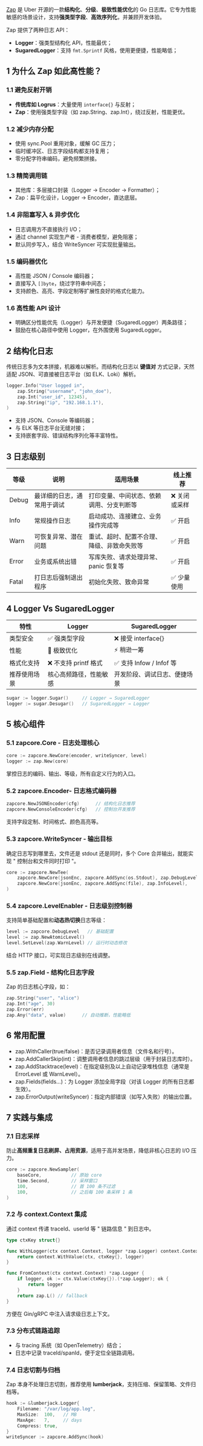 [Zap](https://github.com/uber-go/zap) 是 Uber 开源的一款**结构化**、**分级**、**极致性能优化**的 Go 日志库。它专为性能敏感的场景设计，支持**强类型字段**、**高效序列化**，并兼顾开发体验。

Zap 提供了两种日志 API：

- **Logger**：强类型结构化 API，性能最优；
- **SugaredLogger**：支持 `fmt.Sprintf` 风格，使用更便捷，性能略低；

## 1 为什么 Zap 如此高性能？

### 1.1 避免反射开销

- **传统库如 Logrus**：大量使用 `interface{}` 与反射；
- **Zap**：使用强类型字段（如 zap.String、zap.Int），绕过反射，性能更优。

### 1.2 减少内存分配

- 使用 sync.Pool 重用对象，缓解 GC 压力；
- 临时缓冲区、日志字段结构都支持复用；
- 零分配字符串编码，避免频繁拼接。

### 1.3 精简调用链

- 其他库：多层接口封装（Logger → Encoder → Formatter）；
- Zap：扁平化设计，Logger → Encoder，直达底层。

### 1.4 非阻塞写入 & 异步优化

- 日志调用方不直接执行 I/O；
- 通过 channel 实现生产者 - 消费者模型，避免阻塞；
- 默认同步写入，结合 WriteSyncer 可实现批量输出。

### 1.5 编码器优化

- 高性能 JSON / Console 编码器；
- 直接写入 `[]byte`，绕过字符串中间态；
- 支持颜色、高亮、字段定制等扩展性良好的格式化能力。

### 1.6 高性能 API 设计

- 明确区分性能优先（Logger）与开发便捷（SugaredLogger）两条路径；
- 鼓励在核心路径中使用 Logger，在外围使用 SugaredLogger。

## 2 结构化日志

传统日志多为文本拼接，机器难以解析。而结构化日志以 **键值对** 方式记录，天然适配 JSON、可直接被日志平台（如 ELK、Loki）解析。

```go
logger.Info("User logged in",
    zap.String("username", "john_doe"),
    zap.Int("user_id", 12345),
    zap.String("ip", "192.168.1.1"),
)
```

- 支持 JSON、Console 等编码器；
- 与 ELK 等日志平台无缝对接；
- 支持嵌套字段、错误结构序列化等丰富特性。

## 3 日志级别

| **等级** | **说明**                | **适用场景**              | **线上推荐** |
| ------ | --------------------- | --------------------- | -------- |
| Debug  | 最详细的日志，通常用于调试         | 打印变量、中间状态、依赖调用、分支判断等  | ❌ 关闭或采样  |
| Info   | 常规操作日志                | 启动成功、连接建立、业务操作完成等     | ✅ 开启     |
| Warn   | 可恢复异常、潜在问题            | 重试、超时、配置不合理、降级、非致命失败等 | ✅ 开启     |
| Error  | 业务或系统出错               | 写库失败、请求处理异常、panic 恢复等 | ✅ 开启     |
| Fatal  | 打日志后强制退出程序            | 初始化失败、致命异常            | ✅ 少量使用   |

## 4 Logger Vs SugaredLogger

|**特性**|Logger|SugaredLogger|
|---|---|---|
|类型安全|✅ 强类型字段|❌ 接受 interface{}|
|性能|🚀 极致优化|⚡ 稍逊一筹|
|格式化支持|❌ 不支持 printf 格式|✅ 支持 Infow / Infof 等|
|推荐使用场景|核心高频路径，性能敏感|开发阶段、调试日志、便捷场景|

```go
sugar := logger.Sugar()     // Logger → SugaredLogger
logger := sugar.Desugar()   // SugaredLogger → Logger
```

## 5 核心组件

### 5.1 zapcore.Core - 日志处理核心

```go
core := zapcore.NewCore(encoder, writeSyncer, level)
logger := zap.New(core)
```

掌控日志的编码、输出、等级，所有自定义行为的入口。

### 5.2 zapcore.Encoder- 日志格式编码器

```go
zapcore.NewJSONEncoder(cfg)      // 结构化日志推荐
zapcore.NewConsoleEncoder(cfg)   // 控制台开发推荐
```

支持字段定制、时间格式、颜色高亮等。

### 5.3 zapcore.WriteSyncer - 输出目标

确定日志写到哪里去，文件还是 stdout 还是同时，多个 Core 合并输出，就能实现 " 控制台和文件同时打印 "。

```go
core := zapcore.NewTee(
    zapcore.NewCore(jsonEnc, zapcore.AddSync(os.Stdout), zap.DebugLevel),
    zapcore.NewCore(jsonEnc, zapcore.AddSync(file), zap.InfoLevel),
)
```

### 5.4 zapcore.LevelEnabler - 日志级别控制器

支持简单基础配置和**动态热切换**日志等级：

```go
level := zapcore.DebugLevel   // 基础配置
level := zap.NewAtomicLevel()
level.SetLevel(zap.WarnLevel) // 运行时动态修改
```

结合 HTTP 接口，可实现日志级别在线调整。

### 5.5 zap.Field - 结构化日志字段

Zap 的日志核心字段，如：

```go
zap.String("user", "alice")
zap.Int("age", 30)
zap.Error(err)
zap.Any("data", value)      // 自动推断，性能略低
```

## 6 常用配置

- zap.WithCaller(true/false)：是否记录调用者信息（文件名和行号）。
- zap.AddCallerSkip(int)：调整调用者信息的跳过层级（用于封装日志库时）。
- zap.AddStacktrace(level)：在指定级别及以上自动记录堆栈信息（通常是 ErrorLevel 或 WarnLevel）。
- zap.Fields(fields…)：为 Logger 添加全局字段（对该 Logger 的所有日志都生效）。
- zap.ErrorOutput(writeSyncer)：指定内部错误（如写入失败）的输出位置。

## 7 实践与集成

### 7.1 日志采样

防止**高频重复日志刷屏、占用资源**，适用于高并发场景，降低非核心日志的 I/O 压力。

```go
core := zapcore.NewSampler(
    baseCore,           // 原始 core
    time.Second,        // 采样窗口
    100,                // 首 100 条不过滤
    100,                // 之后每 100 条采样 1 条
)
```

### 7.2 与 context.Context 集成

通过 context 传递 traceId、userId 等 " 链路信息 " 到日志中。

```go
type ctxKey struct{}

func WithLogger(ctx context.Context, logger *zap.Logger) context.Context {
    return context.WithValue(ctx, ctxKey{}, logger)
}

func FromContext(ctx context.Context) *zap.Logger {
    if logger, ok := ctx.Value(ctxKey{}).(*zap.Logger); ok {
        return logger
    }
    return zap.L() // fallback
}
```

方便在 Gin/gRPC 中注入请求级日志上下文。

### 7.3 分布式链路追踪

- 与 tracing 系统（如 OpenTelemetry）结合；
- 日志中记录 traceId/spanId，便于定位全链路调用。

### 7.4 日志切割与归档

Zap 本身不处理日志切割，推荐使用 **lumberjack**，支持压缩、保留策略、文件归档等。

```go
hook := &lumberjack.Logger{
    Filename: "/var/log/app.log",
    MaxSize:  100,   // MB
    MaxAge:   7,     // days
    Compress: true,
}
writeSyncer := zapcore.AddSync(hook)
```
